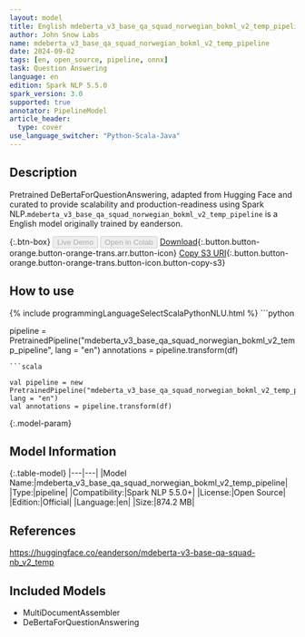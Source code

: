 ```yaml
---
layout: model
title: English mdeberta_v3_base_qa_squad_norwegian_bokml_v2_temp_pipeline pipeline DeBertaForQuestionAnswering from eanderson
author: John Snow Labs
name: mdeberta_v3_base_qa_squad_norwegian_bokml_v2_temp_pipeline
date: 2024-09-02
tags: [en, open_source, pipeline, onnx]
task: Question Answering
language: en
edition: Spark NLP 5.5.0
spark_version: 3.0
supported: true
annotator: PipelineModel
article_header:
  type: cover
use_language_switcher: "Python-Scala-Java"
---
```


## Description

Pretrained DeBertaForQuestionAnswering, adapted from Hugging Face and curated to provide scalability and production-readiness using Spark NLP.`mdeberta_v3_base_qa_squad_norwegian_bokml_v2_temp_pipeline` is a English model originally trained by eanderson.

{:.btn-box}
<button class="button button-orange" disabled>Live Demo</button>
<button class="button button-orange" disabled>Open in Colab</button>
[Download](https://s3.amazonaws.com/auxdata.johnsnowlabs.com/public/models/mdeberta_v3_base_qa_squad_norwegian_bokml_v2_temp_pipeline_en_5.5.0_3.0_1725268990053.zip){:.button.button-orange.button-orange-trans.arr.button-icon}
[Copy S3 URI](s3://auxdata.johnsnowlabs.com/public/models/mdeberta_v3_base_qa_squad_norwegian_bokml_v2_temp_pipeline_en_5.5.0_3.0_1725268990053.zip){:.button.button-orange.button-orange-trans.button-icon.button-copy-s3}

## How to use



<div class="tabs-box" markdown="1">
{% include programmingLanguageSelectScalaPythonNLU.html %}
```python

pipeline = PretrainedPipeline("mdeberta_v3_base_qa_squad_norwegian_bokml_v2_temp_pipeline", lang = "en")
annotations =  pipeline.transform(df)   

```
```scala

val pipeline = new PretrainedPipeline("mdeberta_v3_base_qa_squad_norwegian_bokml_v2_temp_pipeline", lang = "en")
val annotations = pipeline.transform(df)

```
</div>

{:.model-param}
## Model Information

{:.table-model}
|---|---|
|Model Name:|mdeberta_v3_base_qa_squad_norwegian_bokml_v2_temp_pipeline|
|Type:|pipeline|
|Compatibility:|Spark NLP 5.5.0+|
|License:|Open Source|
|Edition:|Official|
|Language:|en|
|Size:|874.2 MB|

## References

https://huggingface.co/eanderson/mdeberta-v3-base-qa-squad-nb_v2_temp

## Included Models

- MultiDocumentAssembler
- DeBertaForQuestionAnswering